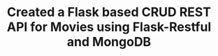 <h1 align="center" Flask-CRUD-REST-API </h1>

Created a Flask based CRUD REST API for Movies using Flask-Restful and MongoDB
